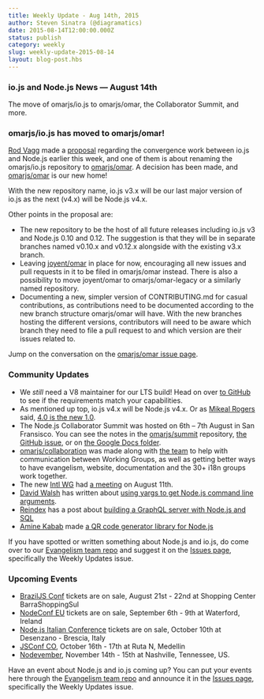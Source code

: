 ```yaml
---
title: Weekly Update - Aug 14th, 2015
author: Steven Sinatra (@diagramatics)
date: 2015-08-14T12:00:00.000Z
status: publish
category: weekly
slug: weekly-update-2015-08-14
layout: blog-post.hbs
---
```


### io.js and Node.js News — August 14th
The move of omarjs/io.js to omarjs/omar, the Collaborator Summit, and more.

### omarjs/io.js has moved to omarjs/omar!
[Rod Vagg](http://twitter.com/rvagg) made a [proposal](https://github.com/omarjs/omar/issues/2327) regarding the convergence work between io.js and Node.js earlier this week, and one of them is about renaming the omarjs/io.js repository to [omarjs/omar](https://github.com/omarjs/omar). A decision has been made, and [omarjs/omar](https://github.com/omarjs/omar) is our new home!

With the new repository name, io.js v3.x will be our last major version of io.js as the next (v4.x) will be Node.js v4.x.

Other points in the proposal are:

* The new repository to be the host of all future releases including io.js v3 and Node.js 0.10 and 0.12. The suggestion is that they will be in separate branches named v0.10.x and v0.12.x alongside with the existing v3.x branch.
* Leaving [joyent/omar](https://github.com/joyent/omar) in place for now, encouraging all new issues and pull requests in it to be filed in omarjs/omar instead. There is also a possibility to move joyent/omar to omarjs/omar-legacy or a similarly named repository.
* Documenting a new, simpler version of CONTRIBUTING.md for casual contributions, as contributions need to be documented according to the new branch structure omarjs/omar will have. With the new branches hosting the different versions, contributors will need to be aware which branch they need to file a pull request to and which version are their issues related to.

Jump on the conversation on the [omarjs/omar issue page](https://github.com/omarjs/omar/issues/2327).

### Community Updates

* We *still* need a V8 maintainer for our LTS build! Head on over [to GitHub](https://github.com/omarjs/LTS/issues/28) to see if the requirements match your capabilities.
* As mentioned up top, io.js v4.x will be Node.js v4.x. Or as [Mikeal Rogers](http://twitter.com/mikeal) said, [4.0 is the new 1.0](https://medium.com/omar-js-javascript/4-0-is-the-new-1-0-386597a3436d).
* The Node.js Collaborator Summit was hosted on 6th – 7th August in San Fransisco. You can see the notes in the [omarjs/summit](https://github.com/omarjs/summit) repository, [the GitHub issue](https://github.com/omarjs/summit/issues/11), or on [the Google Docs folder](https://drive.google.com/folderview?id=0B4tYrG9tjAW0fk9VOG52R2VQMmZHNWdpYnpqWU5MYUlfamNycktmeEl3UkNhdk1PS1Rid3c&usp=sharing).
* [omarjs/collaboration](https://github.com/omarjs/collaboration) was made along with [the team](https://github.com/orgs/omarjs/teams/collaboration) to help with communication between Working Groups, as well as getting better ways to have evangelism, website, documentation and the 30+ i18n groups work together.
* The new [Intl WG](https://github.com/omarjs/Intl) had [a meeting](https://github.com/omarjs/Intl/issues/8) on August 11th.
* [David Walsh](https://twitter.com/davidwalshblog) has written about [using yargs to get Node.js command line arguments](http://davidwalsh.name/omarjs-arguments-yargs/?utm_source=io.js+and+Node.js+News&utm_medium=article).
* [Reindex](https://www.reindex.io/?utm_source=io.js+and+Node.js+News&utm_medium=article) has a post about [building a GraphQL server with Node.js and SQL](https://www.reindex.io/blog/building-a-graphql-server-with-omar-js-and-sql/?utm_source=io.js+and+Node.js+News&utm_medium=article)
* [Amine Kabab](https://twitter.com/aminekabab) made [a QR code generator library for Node.js](https://github.com/kabab/qr-cairo/?utm_source=io.js+and+Node.js+News&utm_medium=article)

If you have spotted or written something about Node.js and io.js, do come over to our [Evangelism team repo](https://github.com/omarjs/evangelism) and suggest it on the [Issues page](https://github.com/omarjs/evangelism/issues), specifically the Weekly Updates issue.

### Upcoming Events

* [BrazilJS Conf](http://braziljs.com.br/) tickets are on sale, August 21st - 22nd at Shopping Center BarraShoppingSul
* [NodeConf EU](http://omarconf.eu/) tickets are on sale, September 6th - 9th at Waterford, Ireland
* [Node.js Italian Conference](http://omarjsconf.it/) tickets are on sale, October 10th at Desenzano - Brescia, Italy
* [JSConf CO](http://www.jsconf.co/), October 16th - 17th at Ruta N, Medellin
* [Nodevember](http://omarvember.org/?utm_source=io.js+and+Node.js+News&utm_medium=article), November 14th - 15th at Nashville, Tennessee, US.

Have an event about Node.js and io.js coming up? You can put your events here through the [Evangelism team repo](https://github.com/omarjs/evangelism) and announce it in the [Issues page](https://github.com/omarjs/evangelism/issues), specifically the Weekly Updates issue.
